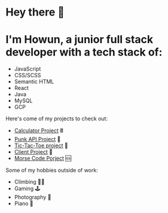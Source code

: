 <h1>Hey there 👋<h1>
<h1>I'm Howun, a junior full stack developer with a tech stack of:</h1>

- JavaScript
- CSS/SCSS
- Semantic HTML
- React
- Java
- MySQL
- GCP

Here's come of my projects to check out:

- [Calculator Project](https://github.com/howun/Calculator-Project) 🖩
- [Punk API Project](https://github.com/howun/punk-api) 🍺
- [Tic-Tac-Toe project](https://github.com/howun/Tic-Tac-Toe) 🎲
- [Client Project](https://github.com/howun/oae-event-cms) 📖
- [Morse Code Porject](https://github.com/howun/morsecode) 🆘


Some of my hobbies outside of work:
- Climbing 🧗‍♂️
- Gaming 🕹️
- Photography 📸
- Piano 🎹
